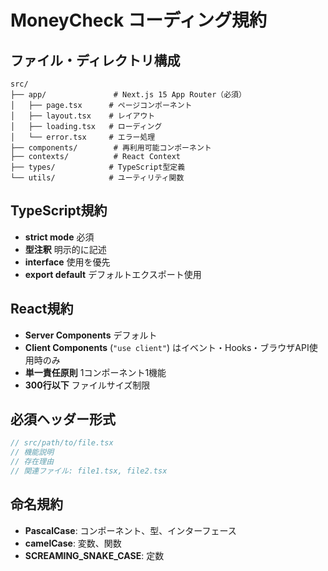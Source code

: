# MoneyCheck コーディング規約

## ファイル・ディレクトリ構成
```
src/
├── app/               # Next.js 15 App Router（必須）
│   ├── page.tsx      # ページコンポーネント
│   ├── layout.tsx    # レイアウト
│   ├── loading.tsx   # ローディング
│   └── error.tsx     # エラー処理
├── components/        # 再利用可能コンポーネント
├── contexts/          # React Context
├── types/            # TypeScript型定義
└── utils/            # ユーティリティ関数
```

## TypeScript規約
- **strict mode** 必須
- **型注釈** 明示的に記述
- **interface** 使用を優先
- **export default** デフォルトエクスポート使用

## React規約
- **Server Components** デフォルト
- **Client Components** (`"use client"`) はイベント・Hooks・ブラウザAPI使用時のみ
- **単一責任原則** 1コンポーネント1機能
- **300行以下** ファイルサイズ制限

## 必須ヘッダー形式
```typescript
// src/path/to/file.tsx
// 機能説明
// 存在理由
// 関連ファイル: file1.tsx, file2.tsx
```

## 命名規約
- **PascalCase**: コンポーネント、型、インターフェース
- **camelCase**: 変数、関数
- **SCREAMING_SNAKE_CASE**: 定数